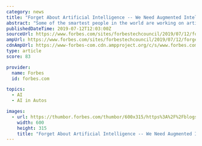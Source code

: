 ```yaml
---
category: news
title: "Forget About Artificial Intelligence -- We Need Augmented Intelligence"
abstract: "Some of the smartest people in the world are working on artificial intelligence (AI), but they’re ... One of the most talked-about AI applications of the future is the self-driving car. Ride-hailing companies like Uber and Lyft, tech giants like Google ..."
publishedDateTime: 2019-07-12T12:03:00Z
sourceUrl: https://www.forbes.com/sites/forbestechcouncil/2019/07/12/forget-about-artificial-intelligence-we-need-augmented-intelligence/
ampUrl: https://www.forbes.com/sites/forbestechcouncil/2019/07/12/forget-about-artificial-intelligence-we-need-augmented-intelligence/amp/
cdnAmpUrl: https://www-forbes-com.cdn.ampproject.org/c/s/www.forbes.com/sites/forbestechcouncil/2019/07/12/forget-about-artificial-intelligence-we-need-augmented-intelligence/amp/
type: article
score: 83

provider:
  name: Forbes
  id: forbes.com

topics:
  - AI
  - AI in Autos

images:
  - url: https://thumbor.forbes.com/thumbor/600x315/https%3A%2F%2Fblogs-images.forbes.com%2Fforbestechcouncil%2Ffiles%2F2019%2F07%2Fa-6-2-500x500.jpg
    width: 600
    height: 315
    title: "Forget About Artificial Intelligence -- We Need Augmented Intelligence"
---
```

